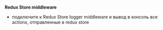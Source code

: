 **Redux Store middleware**

* подключите к Redux Store logger middleware и вывод в консоль все actions, отправленные в redux store
